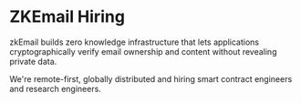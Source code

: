 # ZKEmail Hiring

zkEmail builds zero knowledge infrastructure that lets applications cryptographically verify email ownership and content without revealing private data. 

We're remote-first, globally distributed and hiring smart contract engineers and research engineers. 
